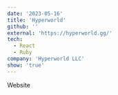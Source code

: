 ```yaml
---
date: '2023-05-16'
title: 'Hyperworld'
github: ''
external: 'https://hyperworld.gg/'
tech:
  - React
  - Ruby
company: 'Hyperworld LLC'
show: 'true'
---
```


Website
